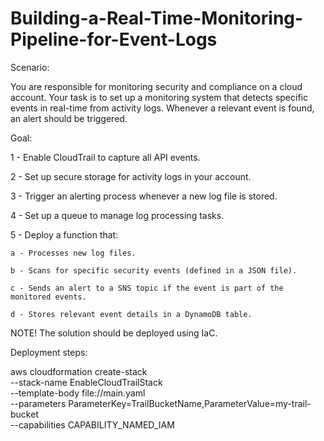 # Building-a-Real-Time-Monitoring-Pipeline-for-Event-Logs

Scenario:

You are responsible for monitoring security and compliance on a cloud account. Your task is to set up a monitoring system that detects specific events in real-time from activity logs. Whenever a relevant event is found, an alert should be triggered.


Goal:

1 - Enable CloudTrail to capture all API events.

2 - Set up secure storage for activity logs in your account.

3 - Trigger an alerting process whenever a new log file is stored.

4 - Set up a queue to manage log processing tasks.

5 - Deploy a function that:

    a - Processes new log files.
    
    b - Scans for specific security events (defined in a JSON file).
    
    c - Sends an alert to a SNS topic if the event is part of the monitored events.

    d - Stores relevant event details in a DynamoDB table.
    
 
NOTE!
The solution should be deployed using IaC.

 
Deployment steps:

aws cloudformation create-stack \
  --stack-name EnableCloudTrailStack \
  --template-body file://main.yaml \
  --parameters ParameterKey=TrailBucketName,ParameterValue=my-trail-bucket \
  --capabilities CAPABILITY_NAMED_IAM
